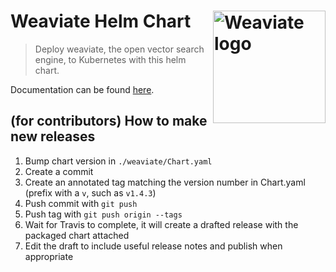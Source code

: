 # Weaviate Helm Chart <img alt='Weaviate logo' src='https://raw.githubusercontent.com/weaviate/weaviate/19de0956c69b66c5552447e84d016f4fe29d12c9/docs/assets/weaviate-logo.png' width='180' align='right' />

> Deploy weaviate, the open vector search engine, to Kubernetes with this
> helm chart.

Documentation can be found [here](https://weaviate.io/developers/weaviate/installation/kubernetes).

## (for contributors) How to make new releases

1. Bump chart version in `./weaviate/Chart.yaml`
1. Create a commit
1. Create an annotated tag matching the version number in Chart.yaml (prefix
   with a `v`, such as `v1.4.3`)
1. Push commit with `git push`
1. Push tag with `git push origin --tags`
1. Wait for Travis to complete, it will create a drafted release with the
   packaged chart attached
1. Edit the draft to include useful release notes and publish when appropriate


